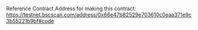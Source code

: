 Reference Contract Address for making this contract:
https://testnet.bscscan.com/address/0x66e47b82529e703610c0eaa371e9c3b55221b9bf#code
